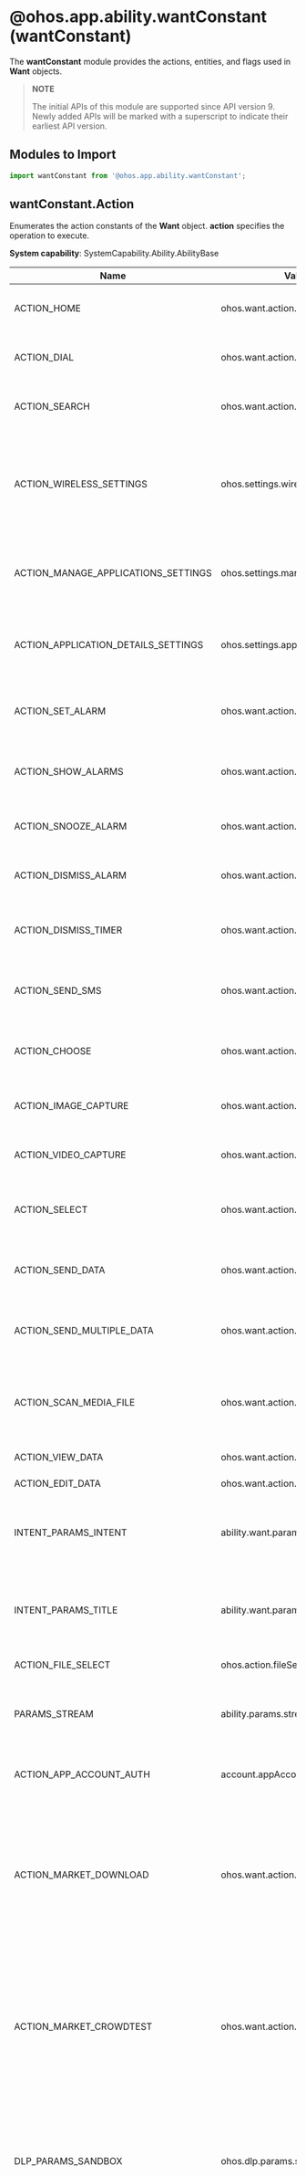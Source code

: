 # @ohos.app.ability.wantConstant (wantConstant)

The **wantConstant** module provides the actions, entities, and flags used in **Want** objects.

> **NOTE**
> 
> The initial APIs of this module are supported since API version 9. Newly added APIs will be marked with a superscript to indicate their earliest API version.

## Modules to Import

```ts
import wantConstant from '@ohos.app.ability.wantConstant';
```

## wantConstant.Action

Enumerates the action constants of the **Want** object. **action** specifies the operation to execute.

**System capability**: SystemCapability.Ability.AbilityBase

| Name     | Value         | Description    |
| ------------ | ------------------ | ---------------------- |
| ACTION_HOME                                 | ohos.want.action.home                    | Action of returning to the home page.                                       |
| ACTION_DIAL                                 | ohos.want.action.dial                    | Action of launching the numeric keypad.                          |
| ACTION_SEARCH                               | ohos.want.action.search                  | Action of launching the search function.                                |
| ACTION_WIRELESS_SETTINGS                    | ohos.settings.wireless                   | Action of launching the UI that provides wireless network settings, for example, Wi-Fi options.   |
| ACTION_MANAGE_APPLICATIONS_SETTINGS         | ohos.settings.manage.applications        | Action of launching the UI for managing installed applications.                 |
| ACTION_APPLICATION_DETAILS_SETTINGS         | ohos.settings.application.details        | Action of launching the UI that displays the details of an application.            |
| ACTION_SET_ALARM                            | ohos.want.action.setAlarm                | Action of launching the UI for setting the alarm clock.                         |
| ACTION_SHOW_ALARMS                          | ohos.want.action.showAlarms              | Action of launching the UI that displays all alarms.                    |
| ACTION_SNOOZE_ALARM                         | ohos.want.action.snoozeAlarm             | Action of launching the UI for snoozing an alarm.                      |
| ACTION_DISMISS_ALARM                        | ohos.want.action.dismissAlarm            | Action of launching the UI for deleting an alarm.                            |
| ACTION_DISMISS_TIMER                        | ohos.want.action.dismissTimer            | Action of launching the UI for dismissing a timer.                          |
|  ACTION_SEND_SMS                            | ohos.want.action.sendSms                 | Action of launching the UI for sending an SMS message.                             |
| ACTION_CHOOSE                               | ohos.want.action.choose                  | Action of launching the UI for opening a contact or picture.                     |
| ACTION_IMAGE_CAPTURE           | ohos.want.action.imageCapture            | Action of launching the UI for photographing.                                  |
| ACTION_VIDEO_CAPTURE           | ohos.want.action.videoCapture            | Action of launching the UI for shooting a video.                            |
| ACTION_SELECT                               | ohos.want.action.select                  | Action of launching the UI for application selection.                            |
| ACTION_SEND_DATA                            | ohos.want.action.sendData                | Action of launching the UI for sending a single data record.                                 |
| ACTION_SEND_MULTIPLE_DATA                   | ohos.want.action.sendMultipleData        | Action of launching the UI for sending multiple data records.                                 |
| ACTION_SCAN_MEDIA_FILE                      | ohos.want.action.scanMediaFile           | Action of requesting a media scanner to scan a file and add the file to the media library.         |
| ACTION_VIEW_DATA                            | ohos.want.action.viewData                | Action of viewing data.                                         |
|  ACTION_EDIT_DATA                           | ohos.want.action.editData                | Action of editing data.                                          |
|  INTENT_PARAMS_INTENT                       | ability.want.params.INTENT               | Action of displaying selection options with an action selector.                            |
|  INTENT_PARAMS_TITLE                        | ability.want.params.TITLE                | Title of the character sequence dialog box used with the action selector.               |
|  ACTION_FILE_SELECT            | ohos.action.fileSelect                   | Action of selecting a file.                                         |
|  PARAMS_STREAM                 | ability.params.stream                    | URI of the data stream associated with the target when the data is sent.                         |
|  ACTION_APP_ACCOUNT_AUTH      | account.appAccount.action.auth     | Action of providing the authentication service.                                     |
|  ACTION_MARKET_DOWNLOAD    | ohos.want.action.marketDownload     | Action of downloading an application from the application market.<br>**System API**: This is a system API and cannot be called by third-party applications. |
|  ACTION_MARKET_CROWDTEST    | ohos.want.action.marketCrowdTest     | Action of crowdtesting an application from the application market.<br>**System API**: This is a system API and cannot be called by third-party applications. |
|   DLP_PARAMS_SANDBOX    |ohos.dlp.params.sandbox  | Action of obtaining the sandbox flag.<br>**System API**: This is a system API and cannot be called by third-party applications. |
|   DLP_PARAMS_BUNDLE_NAME    |ohos.dlp.params.bundleName  |Action of obtaining the DLP bundle name.<br>**System API**: This is a system API and cannot be called by third-party applications. |
|   DLP_PARAMS_MODULE_NAME    |ohos.dlp.params.moduleName      |Action of obtaining the DLP module name.<br>**System API**: This is a system API and cannot be called by third-party applications. |
|   DLP_PARAMS_ABILITY_NAME   |ohos.dlp.params.abilityName      |Action of obtaining the DLP ability name.<br>**System API**: This is a system API and cannot be called by third-party applications. |
|   DLP_PARAMS_INDEX    |ohos.dlp.params.index      |Action of obtaining the DLP index.<br>**System API**: This is a system API and cannot be called by third-party applications. |

## wantConstant.Entity

Enumerates the entity constants of the **Want** object. **entity** specifies additional information of the target ability.

**System capability**: SystemCapability.Ability.AbilityBase

| Name     | Value         | Description    |
| ------------ | ------------------ | ---------------------- |
| ENTITY_DEFAULT                             | entity.system.default                    | Default entity. The default entity is used if no entity is specified.       |
| ENTITY_HOME                                | entity.system.home                       | Home screen entity.                                   |
| ENTITY_VOICE                               | entity.system.voice                      | Voice interaction entity.                                 |
| ENTITY_BROWSABLE                           | entity.system.browsable                  | Browser type entity.                                   |
| ENTITY_VIDEO                               | entity.system.video                      | Video type entity.                                     |


## wantConstant.Flags

 Enumerates the flags that specify how the Want will be handled.

**System capability**: SystemCapability.Ability.AbilityBase

| Name                                | Value      | Description                                                        |
| ------------------------------------ | ---------- | ------------------------------------------------------------ |
| FLAG_AUTH_READ_URI_PERMISSION        | 0x00000001 | Indicates the permission to read the URI.                                 |
| FLAG_AUTH_WRITE_URI_PERMISSION       | 0x00000002 | Indicates the permission to write data to the URI.                                 |
| FLAG_INSTALL_ON_DEMAND               | 0x00000800 | Indicates that the specific ability will be installed if it has not been installed.                              |
